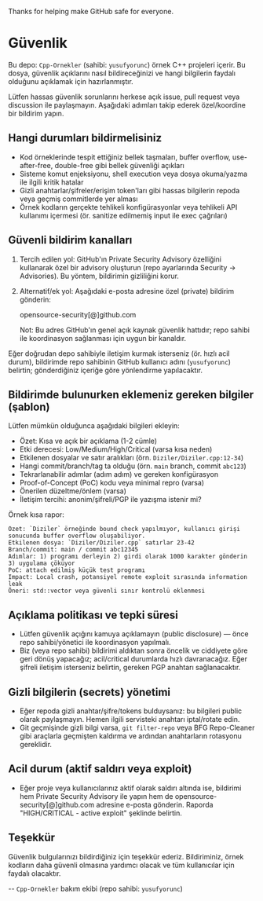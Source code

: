 Thanks for helping make GitHub safe for everyone.
# Güvenlik

Bu depo: `Cpp-Ornekler` (sahibi: `yusufyorunc`) örnek C++ projeleri içerir. Bu dosya, güvenlik açıklarını nasıl bildireceğinizi ve hangi bilgilerin faydalı olduğunu açıklamak için hazırlanmıştır.

Lütfen hassas güvenlik sorunlarını herkese açık issue, pull request veya discussion ile paylaşmayın. Aşağıdaki adımları takip ederek özel/koordine bir bildirim yapın.

## Hangi durumları bildirmelisiniz

- Kod örneklerinde tespit ettiğiniz bellek taşmaları, buffer overflow, use-after-free, double-free gibi bellek güvenliği açıkları
- Sisteme komut enjeksiyonu, shell execution veya dosya okuma/yazma ile ilgili kritik hatalar
- Gizli anahtarlar/şifreler/erişim token'ları gibi hassas bilgilerin repoda veya geçmiş commitlerde yer alması
- Örnek kodların gerçekte tehlikeli konfigürasyonlar veya tehlikeli API kullanımı içermesi (ör. sanitize edilmemiş input ile exec çağrıları)

## Güvenli bildirim kanalları

1. Tercih edilen yol: GitHub'ın Private Security Advisory özelliğini kullanarak özel bir advisory oluşturun (repo ayarlarında Security → Advisories). Bu yöntem, bildirimin gizliliğini korur.
2. Alternatif/ek yol: Aşağıdaki e-posta adresine özel (private) bildirim gönderin:

   opensource-security[@]github.com

   Not: Bu adres GitHub'ın genel açık kaynak güvenlik hattıdır; repo sahibi ile koordinasyon sağlanması için uygun bir kanaldır.

Eğer doğrudan depo sahibiyle iletişim kurmak isterseniz (ör. hızlı acil durum), bildirimde repo sahibinin GitHub kullanıcı adını (`yusufyorunc`) belirtin; gönderdiğiniz içeriğe göre yönlendirme yapılacaktır.

## Bildirimde bulunurken eklemeniz gereken bilgiler (şablon)

Lütfen mümkün olduğunca aşağıdaki bilgileri ekleyin:

- Özet: Kısa ve açık bir açıklama (1-2 cümle)
- Etki derecesi: Low/Medium/High/Critical (varsa kısa neden)
- Etkilenen dosyalar ve satır aralıkları (örn. `Diziler/Diziler.cpp:12-34`)
- Hangi commit/branch/tag ta olduğu (örn. `main` branch, commit `abc123`)
- Tekrarlanabilir adımlar (adım adım) ve gereken konfigürasyon
- Proof-of-Concept (PoC) kodu veya minimal repro (varsa)
- Önerilen düzeltme/önlem (varsa)
- İletişim tercihi: anonim/şifreli/PGP ile yazışma istenir mi?

Örnek kısa rapor:

```
Özet: `Diziler` örneğinde bound check yapılmıyor, kullanıcı girişi sonucunda buffer overflow oluşabiliyor.
Etkilenen dosya: `Diziler/Diziler.cpp` satırlar 23-42
Branch/commit: main / commit abc12345
Adımlar: 1) programı derleyin 2) girdi olarak 1000 karakter gönderin 3) uygulama çöküyor
PoC: attach edilmiş küçük test programı
Impact: Local crash, potansiyel remote exploit sırasında information leak
Öneri: std::vector veya güvenli sınır kontrolü eklenmesi
```

## Açıklama politikası ve tepki süresi

- Lütfen güvenlik açığını kamuya açıklamayın (public disclosure) — önce repo sahibi/yönetici ile koordinasyon yapılmalı.
- Biz (veya repo sahibi) bildirimi aldıktan sonra öncelik ve ciddiyete göre geri dönüş yapacağız; acil/critical durumlarda hızlı davranacağız. Eğer şifreli iletişim isterseniz belirtin, gereken PGP anahtarı sağlanacaktır.

## Gizli bilgilerin (secrets) yönetimi

- Eğer repoda gizli anahtar/şifre/tokens bulduysanız: bu bilgileri public olarak paylaşmayın. Hemen ilgili servisteki anahtarı iptal/rotate edin.
- Git geçmişinde gizli bilgi varsa, `git filter-repo` veya BFG Repo-Cleaner gibi araçlarla geçmişten kaldırma ve ardından anahtarların rotasyonu gereklidir.

## Acil durum (aktif saldırı veya exploit)

- Eğer proje veya kullanıcılarınız aktif olarak saldırı altında ise, bildirimi hem Private Security Advisory ile yapın hem de opensource-security[@]github.com adresine e-posta gönderin. Raporda "HIGH/CRITICAL - active exploit" şeklinde belirtin.

## Teşekkür

Güvenlik bulgularınızı bildirdiğiniz için teşekkür ederiz. Bildiriminiz, örnek kodların daha güvenli olmasına yardımcı olacak ve tüm kullanıcılar için faydalı olacaktır.

-- `Cpp-Ornekler` bakım ekibi (repo sahibi: `yusufyorunc`)
